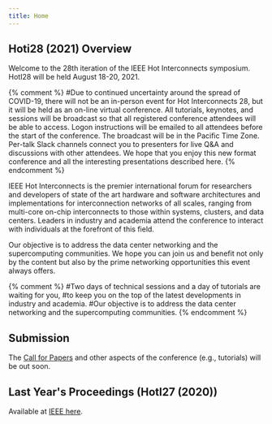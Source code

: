 ```yaml
---
title: Home
---
```


## Hoti28 (2021) Overview

Welcome to the 28th iteration of the IEEE Hot Interconnects
symposium. HotI28 will be held August 18-20, 2021. 

{% comment %}
#Due to continued uncertainty around the spread of COVID-19, there will not be an in-person event for Hot Interconnects 28, but it will be held as an on-line virtual conference. All tutorials, keynotes, and sessions will be broadcast  so that all registered conference attendees will be able to access. Logon instructions will be emailed to all  attendees before the start of the conference. The broadcast will be in the Pacific Time Zone.  Per-talk Slack channels connect you to presenters for live Q&A and discussions with other attendees.  We hope that you enjoy this new format conference and all the interesting presentations described here. 
{% endcomment %}

IEEE Hot Interconnects is the premier international forum for researchers
and developers of state of the art hardware and software architectures and
implementations for interconnection networks of all scales, ranging from
multi-core on-chip interconnects to those within systems, clusters, and
data centers. Leaders in industry and academia attend the conference to
interact with individuals at the forefront of this field.

Our objective is to address the data center networking and the supercomputing
communities. We hope you can join us and benefit not only by the content
but also by the prime networking opportunities this event always offers.

{% comment %}
#Two days of technical sessions and a day of tutorials are waiting for you,
#to keep you on the top of the latest developments in industry and academia.
#Our objective is to address the data center networking and the supercomputing communities.
{% endcomment %}

## Submission

The [Call for Papers](call-for-papers.html) and other aspects of the
conference (e.g., tutorials) will be out soon.

## Last Year's Proceedings (HotI27 (2020))

Available at [IEEE here](https://ieeexplore.ieee.org/xpl/conhome/9186549/proceeding).
